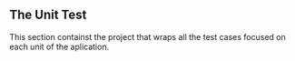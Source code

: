 ## The Unit Test

This section containst the project that wraps all the test cases focused on each unit of the aplication.